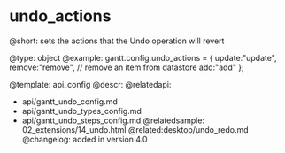 undo_actions
=============

@short:
	sets the actions that the Undo operation will revert

@type: object
@example:
gantt.config.undo_actions = {
	update:"update",
	remove:"remove", // remove an item from datastore
	add:"add"
};

@template:	api_config
@descr:
@relatedapi:
- api/gantt_undo_config.md
- api/gantt_undo_types_config.md
- api/gantt_undo_steps_config.md
@relatedsample:
02_extensions/14_undo.html
@related:desktop/undo_redo.md
@changelog:
added in version 4.0